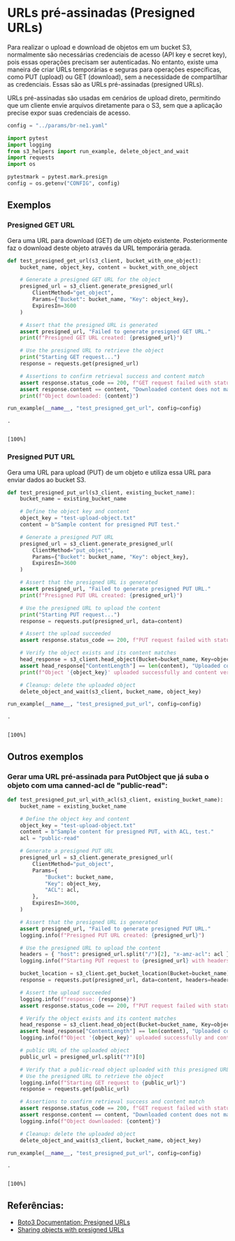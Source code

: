 # URLs pré-assinadas (Presigned URLs)

Para realizar o upload e download de objetos em um bucket S3, normalmente são necessárias
credenciais de acesso (API key e secret key), pois essas operações precisam ser autenticadas.
No entanto, existe uma maneira de criar URLs temporárias e seguras para operações específicas,
como PUT (upload) ou GET (download), sem a necessidade de compartilhar as credenciais. Essas
são as URLs pré-assinadas (presigned URLs).

URLs pré-assinadas são usadas em cenários de upload direto, permitindo que um cliente
envie arquivos diretamente para o S3, sem que a aplicação precise expor suas credenciais de acesso.


```python
config = "../params/br-ne1.yaml"
```


```python
import pytest
import logging
from s3_helpers import run_example, delete_object_and_wait
import requests
import os

pytestmark = pytest.mark.presign
config = os.getenv("CONFIG", config)
```

## Exemplos

### Presigned GET URL

Gera uma URL para download (GET) de um objeto existente.
Posteriormente faz o download deste objeto através da URL temporária gerada.


```python
def test_presigned_get_url(s3_client, bucket_with_one_object):
    bucket_name, object_key, content = bucket_with_one_object

    # Generate a presigned GET URL for the object
    presigned_url = s3_client.generate_presigned_url(
        ClientMethod="get_object",
        Params={"Bucket": bucket_name, "Key": object_key},
        ExpiresIn=3600
    )

    # Assert that the presigned URL is generated
    assert presigned_url, "Failed to generate presigned GET URL."
    print(f"Presigned GET URL created: {presigned_url}")

    # Use the presigned URL to retrieve the object
    print("Starting GET request...")
    response = requests.get(presigned_url)

    # Assertions to confirm retrieval success and content match
    assert response.status_code == 200, f"GET request failed with status code {response.status_code}"
    assert response.content == content, "Downloaded content does not match the original content."
    print(f"Object downloaded: {content}")

run_example(__name__, "test_presigned_get_url", config=config)
```

    .

                                                                            [100%]

    


### Presigned PUT URL

Gera uma URL para upload (PUT) de um objeto e utiliza essa URL para enviar dados ao bucket S3.


```python
def test_presigned_put_url(s3_client, existing_bucket_name):
    bucket_name = existing_bucket_name

    # Define the object key and content
    object_key = "test-upload-object.txt"
    content = b"Sample content for presigned PUT test."

    # Generate a presigned PUT URL
    presigned_url = s3_client.generate_presigned_url(
        ClientMethod="put_object",
        Params={"Bucket": bucket_name, "Key": object_key},
        ExpiresIn=3600
    )

    # Assert that the presigned URL is generated
    assert presigned_url, "Failed to generate presigned PUT URL."
    print(f"Presigned PUT URL created: {presigned_url}")

    # Use the presigned URL to upload the content
    print("Starting PUT request...")
    response = requests.put(presigned_url, data=content)

    # Assert the upload succeeded
    assert response.status_code == 200, f"PUT request failed with status code {response.status_code}"

    # Verify the object exists and its content matches
    head_response = s3_client.head_object(Bucket=bucket_name, Key=object_key)
    assert head_response["ContentLength"] == len(content), "Uploaded content size mismatch."
    print(f"Object '{object_key}' uploaded successfully and content verified.")

    # Cleanup: delete the uploaded object
    delete_object_and_wait(s3_client, bucket_name, object_key)

run_example(__name__, "test_presigned_put_url", config=config)
```

    .

                                                                            [100%]

    


## Outros exemplos

### Gerar uma URL pré-assinada para PutObject que já suba o objeto com uma canned-acl de "public-read":


```python
def test_presigned_put_url_with_acl(s3_client, existing_bucket_name):
    bucket_name = existing_bucket_name

    # Define the object key and content
    object_key = "test-upload-object.txt"
    content = b"Sample content for presigned PUT, with ACL, test."
    acl = "public-read"

    # Generate a presigned PUT URL
    presigned_url = s3_client.generate_presigned_url(
        ClientMethod="put_object",
        Params={
            "Bucket": bucket_name,
            "Key": object_key,
            "ACL": acl,
        },
        ExpiresIn=3600,
    )

    # Assert that the presigned URL is generated
    assert presigned_url, "Failed to generate presigned PUT URL."
    logging.info(f"Presigned PUT URL created: {presigned_url}")

    # Use the presigned URL to upload the content
    headers = { "host": presigned_url.split("/")[2], "x-amz-acl": acl }
    logging.info(f"Starting PUT request to {presigned_url} with headers {headers}")

    bucket_location = s3_client.get_bucket_location(Bucket=bucket_name)
    response = requests.put(presigned_url, data=content, headers=headers)

    # Assert the upload succeeded
    logging.info(f"response: {response}")
    assert response.status_code == 200, f"PUT request failed with status code {response.status_code}"

    # Verify the object exists and its content matches
    head_response = s3_client.head_object(Bucket=bucket_name, Key=object_key)
    assert head_response["ContentLength"] == len(content), "Uploaded content size mismatch."
    logging.info(f"Object '{object_key}' uploaded successfully and content length verified.")

    # public URL of the uploaded object
    public_url = presigned_url.split("?")[0]

    # Verify that a public-read object uploaded with this presigned URL is downloable
    # Use the presigned URL to retrieve the object
    logging.info(f"Starting GET request to {public_url}")
    response = requests.get(public_url)

    # Assertions to confirm retrieval success and content match
    assert response.status_code == 200, f"GET request failed with status code {response.status_code}"
    assert response.content == content, "Downloaded content does not match the original content."
    logging.info(f"Object downloaded: {content}")

    # Cleanup: delete the uploaded object
    delete_object_and_wait(s3_client, bucket_name, object_key)

run_example(__name__, "test_presigned_put_url", config=config)
```

    .

                                                                            [100%]

    


## Referências:
- [Boto3 Documentation: Presigned URLs](https://boto3.amazonaws.com/v1/documentation/api/latest/guide/s3-presigned-urls.html)
- [Sharing objects with presigned URLs](https://docs.aws.amazon.com/AmazonS3/latest/userguide/ShareObjectPreSignedURL.html)
